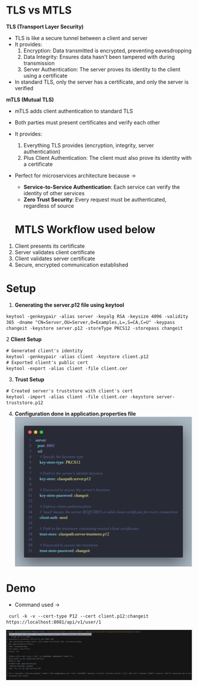# TLS vs MTLS

**TLS (Transport Layer Security)**

- TLS is like a secure tunnel between a client and server
- It provides:
  1.  Encryption: Data transmitted is encrypted, preventing eavesdropping
  2.  Data Integrity: Ensures data hasn't been tampered with during transmission
  3.  Server Authentication: The server proves its identity to the client using a certificate
- In standard TLS, only the server has a certificate, and only the server is verified

**mTLS (Mutual TLS)**

- mTLS adds client authentication to standard TLS
- Both parties must present certificates and verify each other
- It provides:
  1.  Everything TLS provides (encryption, integrity, server authentication)
  2.  Plus Client Authentication: The client must also prove its identity with a certificate
- Perfect for microservices architecture because ->

  - **Service-to-Service Authentication**: Each service can verify the identity of other services
  - **Zero Trust Security**: Every request must be authenticated, regardless of source

  # MTLS Workflow used below

1. Client presents its certificate
2. Server validates client certificate
3. Client validates server certificate
4. Secure, encrypted communication established

# Setup

1. **Generating the server.p12 file using keytool**

```
keytool -genkeypair -alias server -keyalg RSA -keysize 4096 -validity 365 -dname "CN=Server,OU=Server,O=Examples,L=,S=CA,C=U" -keypass changeit -keystore server.p12 -storeType PKCS12 -storepass changeit
```

2 **Client Setup**

```
# Generated client's identity
keytool -genkeypair -alias client -keystore client.p12
# Exported client's public cert
keytool -export -alias client -file client.cer
```

3. **Trust Setup**

```
# Created server's truststore with client's cert
keytool -import -alias client -file client.cer -keystore server-truststore.p12
```

4. **Configuration done in application.properties file**
   ![alt text](image-1.png)

# Demo

- Command used ->

```
 curl -k -v --cert-type P12 --cert client.p12:changeit https://localhost:8081/api/v1/user/1

```

![alt text](image-2.png)

